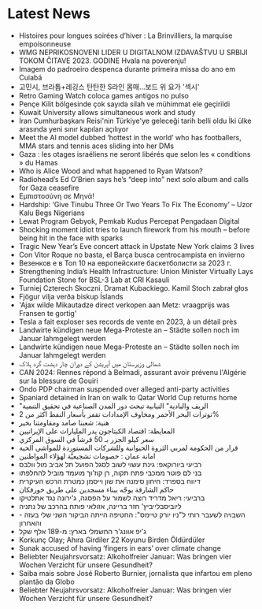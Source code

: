 # Latest News
-  Histoires pour longues soirées d’hiver : La Brinvilliers, la marquise empoisonneuse
-  WMG NEPRIKOSNOVENI LIDER U DIGITALNOM IZDAVAŠTVU U SRBIJI TOKOM ČITAVE 2023. GODINE Hvala na poverenju!
-  Imagem do padroeiro despenca durante primeira missa do ano em Cuiabá
-  고민시, 브라톱+레깅스 탄탄한 S라인 몸매…보드 위 요가 '섹시'
-  Retro Gaming Watch coloca games antigos no pulso
-  Pençe Kilit bölgesinde çok sayıda silah ve mühimmat ele geçirildi
-  Kuwait University allows simultaneous work and study
-  İran Cumhurbaşkanı Reisi'nin Türkiye'ye geleceği tarih belli oldu İki ülke arasında yeni sınır kapıları açılıyor
-  Meet the AI model dubbed ‘hottest in the world’ who has footballers, MMA stars and tennis aces sliding into her DMs
-  Gaza : les otages israéliens ne seront libérés que selon les « conditions » du Hamas
-  Who is Alice Wood and what happened to Ryan Watson?
-  Radiohead’s Ed O’Brien says he’s “deep into” next solo album and calls for Gaza ceasefire
-  Εμπιστοσύνη σε Μηνά!
-  Hardship: ‘Give Tinubu Three Or Two Years To Fix The Economy’ – Uzor Kalu Begs Nigerians
-  Lewat Program Gebyok, Pemkab Kudus Percepat Pengadaan Digital
-  Shocking moment idiot tries to launch firework from his mouth – before being hit in the face with sparks
-  Tragic New Year’s Eve concert attack in Upstate New York claims 3 lives
-  Con Vitor Roque no basta, el Barça busca centrocampista en invierno
-  Везенков е в Топ 10 на европейските баскетболисти за 2023 г.
-  Strengthening India’s Health Infrastructure: Union Minister Virtually Lays Foundation Stone for BSL-3 Lab at CRI Kasauli
-  Turniej Czterech Skoczni. Dramat Kubackiego. Kamil Stoch zabrał głos
-  Fjögur vilja verða biskup Íslands
-  'Ajax wilde Mikautadze direct verkopen aan Metz: vraagprijs was Fransen te gortig'
-  Tesla a fait exploser ses records de vente en 2023, à un détail près
-  Landwirte kündigen neue Mega-Proteste an – Städte sollen noch im Januar lahmgelegt werden
-  Landwirte kündigen neue Mega-Proteste an – Städte sollen noch im Januar lahmgelegt werden
-  شمالی وزیرستان میں آپریشن کے دوران چار دہشت گرد ہلاک
-  CAN 2024: Rennes répond à Belmadi, assurant avoir prévenu l'Algérie sur la blessure de Gouiri
-  Ondo PDP chairman suspended over alleged anti-party activities
-  Spaniard detained in Iran on walk to Qatar World Cup returns home
-  "الريف والبادية" النيابية تبحث دور المدن الصناعية في تحقيق التنمية
-  توترات البحر الأحمر ومخاوف الإمدادات تقفز بأسعار النفط اكثر من 2%
-  هنية: شعبنا صامد ومقاومتنا بخير
-  المعايطة: اقتصاد الكبتاجون يدر المليارات على الإيرانيين
-  سعر كيلو الجزر بـ 50 قرشاً في السوق المركزي
-  قرار من الحكومة لمربي الثروة الحيوانية وللشركات المستوردة للمواشي الحية
-  امانة عمان : خصومات تشجيعيَّة لهؤلاء المواطنين
-  רביעי ביורוקאפ: גינת עשוי לשוב לסגל הפועל תל אביב מול וולבס
-  בני לם פוטר ממכבי פתח תקוה, רן קוז'וך מועמד מוביל להחלפתו
-  דיווח בספרד: חיחון סימנה את שון וייסמן כמטרת הרכש העיקרית
-  حاكم الشارقة يوجّه ببناء مسجدين على طريق خورفكان
-  ברביעי: ריאל מדריד רוצה לשמור על הפסגה, ג'ירונה נגד אתלטיקו
-  ליוביסבלייביץ' חזר בריינה, אזולאי פותח בהרכב של נתניה
-  השבויה לשעבר רותי ל"ניו יורק טיימס": החטיפה הייתה הביקור השני שלי בעזה - והאחרון
-  ג'יפ אוונג'ר החשמלי בארץ: מ-189 אלף שקל
-  Korkunç Olay; Ahıra Girdiler 22 Koyunu Birden Öldürdüler
-  Sunak accused of having ‘fingers in ears’ over climate change
-  Beliebter Neujahrsvorsatz: Alkoholfreier Januar: Was bringen vier Wochen Verzicht für unsere Gesundheit?
-  Saiba mais sobre José Roberto Burnier, jornalista que infartou em pleno plantão da Globo
-  Beliebter Neujahrsvorsatz: Alkoholfreier Januar: Was bringen vier Wochen Verzicht für unsere Gesundheit?
